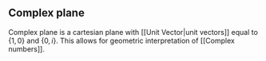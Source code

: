 ## Complex plane
Complex plane is a cartesian plane with [[Unit Vector|unit vectors]] equal to $\{1,0\}$ and $\{0,i\}$. This allows for geometric interpretation of [[Complex numbers]].
